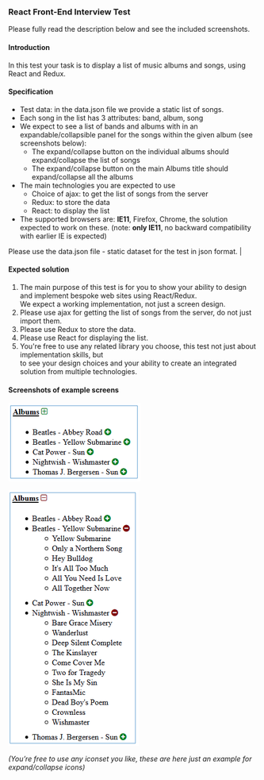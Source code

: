 ### React Front-End Interview Test

Please fully read the description below and see the included screenshots.

#### Introduction

In this test your task is to display a list of music albums and songs, using React and Redux.

#### Specification

* Test data: in the data.json file we provide a static list of songs.
* Each song in the list has 3 attributes: band, album, song
* We expect to see a list of bands and albums with in an expandable/collapsible panel for the
  songs within the given album (see screenshots below):
    * The expand/collapse button on the individual albums should expand/collapse the list of songs
    * The expand/collapse button on the main Albums title should expand/collapse all the albums
* The main technologies you are expected to use
    * Choice of ajax: to get the list of songs from the server
    * Redux: to store the data
    * React: to display the list
* The supported browsers are: **IE11**, Firefox, Chrome, the solution expected to work on these.
  (note: **only IE11**, no backward compatibility with earlier IE is expected)

Please use the data.json file - static dataset for the test in json format.       |


#### Expected solution

1. The main purpose of this test is for you to show your ability to design and implement
   bespoke web sites using React/Redux.  
   We expect a working implementation, not just a screen design.
2. Please use ajax for getting the list of songs from the server, do not just import them.
3. Please use Redux to store the data.
4. Please use React for displaying the list.
5. You're free to use any related library you choose, this test not just about implementation skills, but  
   to see your design choices and your ability to create an integrated solution from multiple technologies.


#### Screenshots of example screens 

![Screen Shot 2019-04-23 at 16.22.12](https://raw.githubusercontent.com/dariuszwiktorek/react-test/master/Screen%20Shot%202019-04-23%20at%2016.22.12.png)

![Screen Shot 2019-04-23 at 16.22.17.png](https://raw.githubusercontent.com/dariuszwiktorek/react-test/master/Screen%20Shot%202019-04-23%20at%2016.22.17.png)

*(You’re free to use any iconset you like, these are here just an example for expand/collapse icons)*
